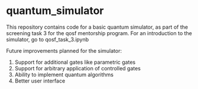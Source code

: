 # quantum_simulator
This repository contains code for a basic quantum simulator, as part of the screening task 3 for the qosf mentorship program.
For an introduction to the simulator, go to qosf_task_3.ipynb

Future improvements planned for the simulator:
1. Support for additional gates like parametric gates
2. Support for arbitrary application of controlled gates
3. Ability to implement quantum algorithms
4. Better user interface

